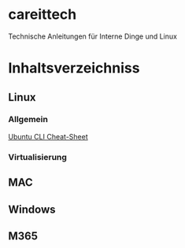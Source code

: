 # careittech
Technische Anleitungen für Interne Dinge und Linux

# Inhaltsverzeichniss

## Linux
### Allgemein
[Ubuntu CLI Cheat-Sheet](https://github.com/MartinCareJestl/careittech/blob/main/Ubuntu-CLI-cheat-sheet.md)

### Virtualisierung

## MAC

## Windows

## M365
